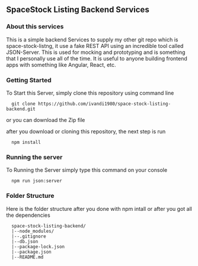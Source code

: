 ## SpaceStock Listing Backend Services

### About this services
This is a simple backend Services to supply my other git repo which is space-stock-listng, it use a fake REST API using an incredible tool called JSON-Server. This is used for mocking and prototyping and is something that I personally use all of the time. It is useful to anyone building frontend apps with something like Angular, React, etc.

### Getting Started
To Start this Server, simply clone this repository using command line

  ```
    git clone https://github.com/ivandi1980/space-stock-listing-backend.git
  ```
or you can download the Zip file

after you download or cloning this repository, the next step is run

  ```
    npm install
  ```

### Running the server
To Running the Server simply type this command on your console

  ```
    npm run json:server
  ```

### Folder Structure
Here is the folder structure after you done with npm intall or after you got all the dependencies

  ```
    space-stock-listing-backend/
    |--node_modules/
    |--.gitignore
    |--db.json
    |--package-lock.json
    |--package.json
    |--README.md
  ```
